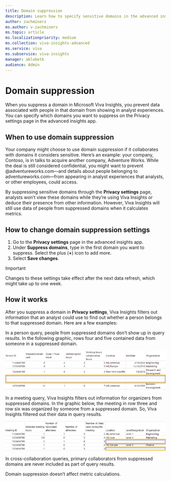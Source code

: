 ```yaml
---
title: Domain suppression
description: Learn how to specify sensitive domains in the advanced insights Privacy settings page
author: zachminers
ms.author: v-zachminers
ms.topic: article
ms.localizationpriority: medium
ms.collection: viva-insights-advanced
ms.service: viva 
ms.subservice: viva-insights
manager: ablubetk
audience: Admin
---
```


# Domain suppression

When you suppress a domain in Microsoft Viva Insights, you prevent data associated with people in that domain from showing in analyst experiences. You can specify which domains you want to suppress on the Privacy settings page in the advanced insights app.

## When to use domain suppression

Your company might choose to use domain suppression if it collaborates with domains it considers sensitive. Here’s an example: your company, Contoso, is in talks to acquire another company, Adventure Works. While the deal is still considered confidential, you might want to prevent @adventureworks.com—and details about people belonging to adventureworks.com—from appearing in analyst experiences that analysts, or other employees, could access. 

By suppressing sensitive domains through the **Privacy settings** page, analysts won’t view these domains while they’re using Viva Insights or deduce their presence from other information. However, Viva Insights will still use data of people from suppressed domains when it calculates metrics. 

## How to change domain suppression settings

1.	Go to the **Privacy settings** page in the advanced insights app.
2.	Under **Suppress domains**, type in the first domain you want to suppress. Select the plus (**+**) icon to add more.
3.	Select **Save changes**. 

>[!Important]
>Changes to these settings take effect after the next data refresh, which might take up to one week. 

## How it works

After you suppress a domain in **Privacy settings**, Viva Insights filters  out information that an analyst could use to find out whether a person belongs to that suppressed domain. Here are a few examples:

In a person query, people from suppressed domains don’t show up in query results. In the following graphic, rows four and five contained data from someone in a suppressed domain.

![Screenshot of results for a person query.](../images/admin-domain-suppression-person-query-results.png)

In a meeting query, Viva Insights filters out information for organizers from suppressed domains. In the graphic below, the meeting in row three and row six was organized by someone from a suppressed domain. So, Viva Insights filtered out their data in query results.

![Screenshot of results for a meeting query.](../images/admin-domain-suppression-meeting-query-results.png)

In cross-collaboration queries, primary collaborators from suppressed domains are never included as part of query results.

Domain suppression doesn’t affect metric calculations. 
